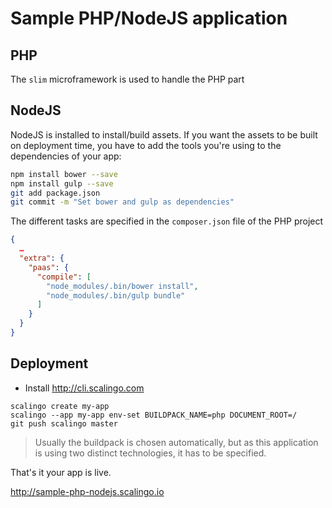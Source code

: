 # Sample PHP/NodeJS application

## PHP

The `slim` microframework is used to handle the PHP part

## NodeJS

NodeJS is installed to install/build assets. If you want the assets to be built on deployment time,
you have to add the tools you're using to the dependencies of your app:

```bash
npm install bower --save
npm install gulp --save
git add package.json
git commit -m "Set bower and gulp as dependencies"
```

The different tasks are specified in the `composer.json` file of the PHP project

```json
{
  …
  "extra": {
    "paas": {
      "compile": [
        "node_modules/.bin/bower install",
        "node_modules/.bin/gulp bundle"
      ]
    }
  }
}
```

## Deployment

* Install http://cli.scalingo.com

```
scalingo create my-app
scalingo --app my-app env-set BUILDPACK_NAME=php DOCUMENT_ROOT=/
git push scalingo master
```

> Usually the buildpack is chosen automatically, but as this application is using two distinct technologies, it has to be specified.

That's it your app is live.

http://sample-php-nodejs.scalingo.io
